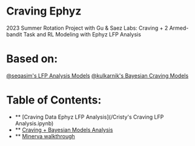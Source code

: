 # Craving Ephyz
2023 Summer Rotation Project with Gu &amp; Saez Labs: Craving + 2 Armed-bandit Task and RL Modeling with Ephyz LFP Analysis


# Based on:
[@seqasim's LFP Analysis Models](https://github.com/seqasim/LFPAnalysis)
[@kulkarnik's Bayesian Craving Models](https://github.com/kulkarnik/bayesian-craving-models)

# Table of Contents:
  * ** [Craving Data Ephyz LFP Analysis](/Cristy's Craving LFP Analysis.ipynb)
  * ** [Craving + Bayesian Models Analysis](TBD)
  * ** [Minerva walkthrough](TBD)
